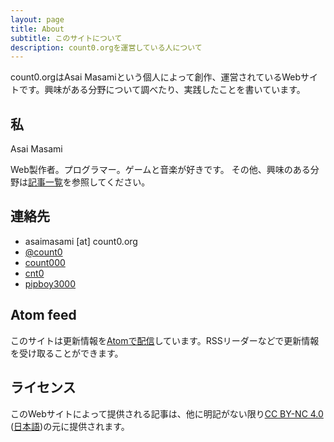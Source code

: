 ```yaml
---
layout: page
title: About
subtitle: このサイトについて
description: count0.orgを運営している人について
---
```

count0.orgはAsai Masamiという個人によって創作、運営されているWebサイトです。興味がある分野について調べたり、実践したことを書いています。

## 私

Asai Masami

Web製作者。プログラマー。ゲームと音楽が好きです。
その他、興味のある分野は<a href="/archives/">記事一覧</a>を参照してください。


## 連絡先

* <i class="fa fa-envelope-o" alt="email"></i> asaimasami [at] count0.org
* <i class="fa fa-twitter"></i> [@count0][twitter]
* <i class="fa fa-facebook-square"></i> [count000][facebook]
* <i class="fa fa-steam-square"></i> [cnt0][steam]
* <i class="fa fa-github"></i> [pipboy3000][github]


## <i class="fa fa-feed"></i> Atom feed
このサイトは更新情報を[Atomで配信][atomfeed]しています。RSSリーダーなどで更新情報を受け取ることができます。


## ライセンス

このWebサイトによって提供される記事は、他に明記がない限り[CC BY-NC 4.0][cc-by-nc-4-en] ([日本語][cc-by-nc-4-jp])の元に提供されます。

[twitter]: https://twitter.com/count0
[facebook]: https://www.facebook.com/count000
[steam]: http://steamcommunity.com/id/cnt0/
[lastfm]: http://www.last.fm/ja/user/fuzzy
[atomfeed]: /atom.xml
[cc-by-nc-4-en]: https://creativecommons.org/licenses/by-nc/4.0/
[cc-by-nc-4-jp]: https://creativecommons.org/licenses/by-nc/4.0/deed.ja
[github]: https://github.com/pipboy3000
